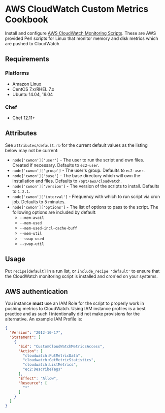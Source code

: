 # AWS CloudWatch Custom Metrics Cookbook

Install and configure [AWS CloudWatch Monitoring Scripts](http://docs.aws.amazon.com/AWSEC2/latest/UserGuide/mon-scripts.html). These are AWS provided Perl scripts for Linux that monitor memory and disk metrics which are pushed to CloudWatch.

## Requirements

### Platforms

- Amazon Linux
- CentOS 7.x/RHEL 7.x
- Ubuntu 14.04, 16.04

### Chef

- Chef 12.11+

## Attributes

See `attributes/default.rb` for the current default values as the listing below may not be current:

- `node['cwmon']['user']` - The user to run the script and own files. Created if necessary. Defaults to `ec2-user`.
- `node['cwmon']['group']` - The user's group. Defaults to `ec2-user`.
- `node['cwmon']['base']` - The base directory which will own the installation and files. Defaults to  `/opt/aws/cloudwatch`.
- `node['cwmon']['version']` - The version of the scripts to install. Defaults to `1.2.1`.
- `node['cwmon']['interval']` - Frequency with which to run script via cron job. Defaults to 5 minutes.
- `node['cwmon']['options']` - The list of options to pass to the script. The following options are included by default:
    - `--mem-avail`
    - `--mem-used`
    - `--mem-used-incl-cache-buff`
    - `--mem-util`
    - `--swap-used`
    - `--swap-util`

## Usage

Put `recipe[default]` in a run list, or `include_recipe 'default'` to ensure that
the CloudWatch monitoring script is installed and cron'ed on your systems.

## AWS authentication

You instance **must** use an IAM Role for the script to properly work in pushing metrics to CloudWatch. Using IAM instance profiles is a best practice and as such I intentionally did not make provisions for the alternative. An example IAM Profile is:

```json
{
  "Version": "2012-10-17",
  "Statement": [
    {
      "Sid": "CustomCloudWatchMetricsAccess",
      "Action": [
        "cloudwatch:PutMetricData",
        "cloudwatch:GetMetricStatistics",
        "cloudwatch:ListMetrics",        
        "ec2:DescribeTags"
      ],
      "Effect": "Allow",
      "Resource": [
        "*"
      ]
    }
  ]
}
```